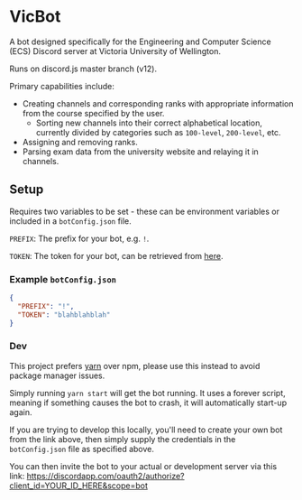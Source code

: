 # VicBot
A bot designed specifically for the Engineering and Computer Science (ECS) Discord server at Victoria University of Wellington.

Runs on discord.js master branch (v12).

Primary capabilities include:
- Creating channels and corresponding ranks with appropriate information from the course specified by the user.
    - Sorting new channels into their correct alphabetical location, currently divided by categories such as `100-level`, `200-level`, etc.
- Assigning and removing ranks.
- Parsing exam data from the university website and relaying it in channels.

## Setup
Requires two variables to be set - these can be environment variables or included in a `botConfig.json` file.

`PREFIX`: The prefix for your bot, e.g. `!`.

`TOKEN`: The token for your bot, can be retrieved from [here](https://discordapp.com/developers/applications/).

### Example `botConfig.json`
```json
{
  "PREFIX": "!",
  "TOKEN": "blahblahblah"
}
```

### Dev
This project prefers [yarn](https://yarnpkg.com/) over npm, please use this instead to avoid package manager issues.

Simply running `yarn start` will get the bot running. It uses a forever script, meaning if something causes the bot to crash, it will automatically start-up again.

If you are trying to develop this locally, you'll need to create your own bot from the link above, then simply supply the credentials in the `botConfig.json` file as specified above.

You can then invite the bot to your actual or development server via this link: https://discordapp.com/oauth2/authorize?client_id=YOUR_ID_HERE&scope=bot